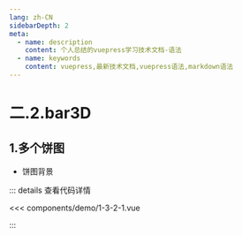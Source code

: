 ```yaml
---
lang: zh-CN
sidebarDepth: 2
meta:
  - name: description
    content: 个人总结的vuepress学习技术文档-语法
  - name: keywords
    content: vuepress,最新技术文档,vuepress语法,markdown语法
---
```


# 二.2.bar3D

## 1.多个饼图

- 饼图背景

  <Container url="https://zhoubichuan.com/resume/?type=echarts&name=1-3-2-1.vue" />

::: details 查看代码详情

<<< components/demo/1-3-2-1.vue

:::